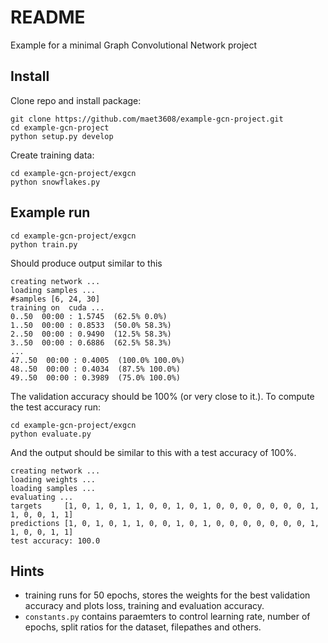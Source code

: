# README

Example for a minimal Graph Convolutional Network project


## Install

Clone repo and install package:

```
git clone https://github.com/maet3608/example-gcn-project.git
cd example-gcn-project
python setup.py develop
```

Create training data:

```
cd example-gcn-project/exgcn
python snowflakes.py
```


## Example run

```
cd example-gcn-project/exgcn
python train.py
```

Should produce output similar to this

```
creating network ...
loading samples ...
#samples [6, 24, 30]
training on  cuda ...
0..50  00:00 : 1.5745  (62.5% 0.0%)
1..50  00:00 : 0.8533  (50.0% 58.3%)
2..50  00:00 : 0.9490  (12.5% 58.3%)
3..50  00:00 : 0.6886  (62.5% 58.3%)
...
47..50  00:00 : 0.4005  (100.0% 100.0%)
48..50  00:00 : 0.4034  (87.5% 100.0%)
49..50  00:00 : 0.3989  (75.0% 100.0%)
```

The validation accuracy should be 100% (or very close to it.).
To compute the test accuracy run:

```
cd example-gcn-project/exgcn
python evaluate.py
```

And the output should be similar to this with a test accuracy of 100%.

```
creating network ...
loading weights ...
loading samples ...
evaluating ...
targets     [1, 0, 1, 0, 1, 1, 0, 0, 1, 0, 1, 0, 0, 0, 0, 0, 0, 0, 1, 1, 0, 0, 1, 1]
predictions [1, 0, 1, 0, 1, 1, 0, 0, 1, 0, 1, 0, 0, 0, 0, 0, 0, 0, 1, 1, 0, 0, 1, 1]
test accuracy: 100.0
```

## Hints

- training runs for 50 epochs, stores the weights for the best validation
  accuracy and plots loss, training and evaluation accuracy.
- `constants.py` contains paraemters to control learning rate, number of epochs,
   split ratios for the dataset, filepathes and others.
  
